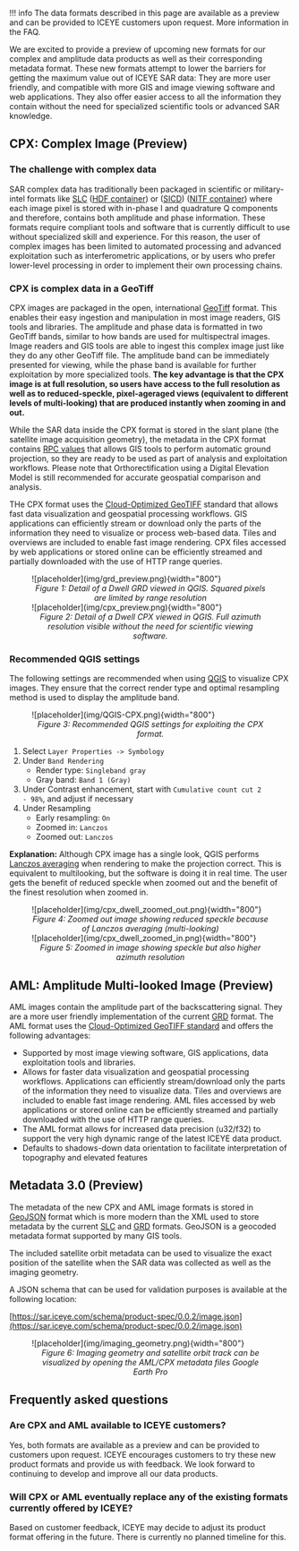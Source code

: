!!! info 
    The data formats described in this page are available as a preview and can be provided to ICEYE customers upon request. More information in the FAQ. 

We are excited to provide a preview of upcoming new formats for our complex and amplitude data products as well as their corresponding metadata format. These new formats attempt to lower the barriers for getting the maximum value out of ICEYE SAR data: They are more user friendly, and compatible with more GIS and image viewing software and web applications. They also offer easier access to  all the information they contain without the need for specialized scientific tools or advanced SAR knowledge.

## CPX: Complex Image (Preview)

### The challenge with complex data

SAR complex data has traditionally been packaged in scientific or military-intel formats like [SLC](../slc) ([HDF container](../slc#hdf5-container)) or ([SICD](../slc#sensor-independent-complex-data-sicd)) ([NITF container](../slc#sensor-independent-complex-data-sicd)) where each image pixel is stored with in-phase I and quadrature Q components and therefore, contains both amplitude and phase information. These formats require compliant tools and software that is currently difficult to use without specialized skill and experience. For this reason, the user of complex images has been limited to automated processing and advanced exploitation such as interferometric applications, or by users who prefer lower-level processing in order to implement their own processing chains. 

### CPX is complex data in a GeoTiff

CPX images are packaged in the open, international [GeoTiff](https://en.wikipedia.org/wiki/GeoTIFF) format. This enables their easy ingestion and manipulation in most image readers, GIS tools and libraries. The amplitude and phase data is formatted in two GeoTiff bands, similar to how bands are used for multispectral images. Image readers and GIS tools are able to ingest this complex image just like they do any other GeoTiff file. The amplitude band can be immediately presented for viewing, while the phase band is available for further exploitation by more specialized tools. **The key advantage is that the CPX image is at full resolution, so users have access to the full resolution as well as to reduced-speckle, pixel-ageraged views (equivalent to different levels of multi-looking) that are produced instantly when zooming in and out.** 

While the SAR data inside the CPX format is stored in the slant plane (the satellite image acquisition geometry), the metadata in the CPX format contains [RPC values](../../foundations/geospatialAccuracy/#fast-and-simple-geolocation-rapid-positioning-capability) that allows GIS tools to perform automatic ground projection, so they  are ready to be used as part of analysis and exploitation workflows. Please note that Orthorectification using a Digital Elevation Model is still recommended for accurate geospatial comparison and analysis.

THe CPX format uses the [Cloud-Optimized GeoTIFF](https://docs.ogc.org/is/21-026/21-026.html) standard that allows fast data visualization and geospatial processing workflows. GIS applications can efficiently stream or download only the parts of the information they need to visualize or process web-based data. Tiles and overviews are included to enable fast image rendering. CPX files accessed by web applications or stored online can be efficiently streamed and partially downloaded with the use of HTTP range queries. 

<figure markdown>
![placeholder](img/grd_preview.png){width="800"}
<figcaption align = "center"><em>Figure 1: Detail of a Dwell GRD viewed in QGIS. Squared pixels are limited by range resolution </em></figcaption>
![placeholder](img/cpx_preview.png){width="800"}
<figcaption align = "center"><em>Figure 2: Detail of a Dwell CPX viewed in QGIS. Full azimuth resolution visible without the need for scientific viewing software. </em></figcaption>
</figure> 

### Recommended QGIS settings

The following settings are recommended when using [QGIS](https://qgis.org/) to visualize CPX images. They ensure that the correct render type and optimal resampling method is used to display the amplitude band. 

<figure markdown>
![placeholder](img/QGIS-CPX.png){width="800"}
<figcaption align = "center"><em>Figure 3: Recommended QGIS settings for exploiting the CPX format.</em></figcaption>
</figure> 

1. Select <code>Layer Properties -> Symbology</code>
1. Under <code>Band Rendering</code>
    * Render type: <code>Singleband gray</code>
    * Gray band: <code>Band 1 (Gray)</code>
1. Under Contrast enhancement, start with <code>Cumulative count cut 2 - 98%</code>, and adjust if necessary
1. Under Resampling
    * Early resampling: <code>On</code>
    * Zoomed in: <code>Lanczos</code>
    * Zoomed out: <code>Lanczos</code>

**Explanation:** Although CPX image has a single look, QGIS performs [Lanczos averaging](https://en.wikipedia.org/wiki/Lanczos_resampling) when rendering to make the projection correct. This is equivalent to multilooking, but the software is doing it in real time. The user gets the benefit of reduced speckle when zoomed out and the benefit of the finest resolution when zoomed in.

<figure markdown>
![placeholder](img/cpx_dwell_zoomed_out.png){width="800"}
<figcaption align = "center"><em>Figure 4: Zoomed out image showing reduced speckle because of Lanczos averaging (multi-looking) </em></figcaption>
![placeholder](img/cpx_dwell_zoomed_in.png){width="800"}
<figcaption align = "center"><em>Figure 5: Zoomed in image showing speckle but also higher azimuth resolution  </em></figcaption>
</figure> 


## AML: Amplitude Multi-looked Image (Preview)

AML images contain the amplitude part of the backscattering signal. They are a more user friendly implementation of the current [GRD](../grd) format.
The AML format uses the [Cloud-Optimized GeoTIFF standard](https://docs.ogc.org/is/21-026/21-026.html) and offers the following advantages:

* Supported by most image viewing software, GIS applications, data exploitation tools and libraries.
* Allows for faster data visualization and geospatial processing workflows.  Applications can efficiently stream/download only the parts of the information they need to visualize data. Tiles and overviews are included to enable fast image rendering. AML files accessed by web applications or stored online can be efficiently streamed and partially downloaded with the use of HTTP range queries.
* The AML format allows for increased data precision (u32/f32) to support the very high dynamic range of the latest ICEYE data product.
* Defaults to shadows-down data orientation to facilitate interpretation of topography and elevated features


## Metadata 3.0 (Preview)

The metadata of the new CPX and AML image formats is stored in [GeoJSON](https://en.wikipedia.org/wiki/GeoJSON) format which is more modern than the XML used to store metadata by the current [SLC](../slc) and [GRD](../grd) formats. GeoJSON is a geocoded metadata format supported by many GIS tools.  

The included satellite orbit metadata can be used to visualize the exact position of the satellite when the SAR data was collected as well as the imaging geometry. 

A JSON schema that can be used for validation purposes is available at the following location:

[https://sar.iceye.com/schema/product-spec/0.0.2/image.json](https://sar.iceye.com/schema/product-spec/0.0.2/image.json) 

<figure markdown>
![placeholder](img/imaging_geometry.png){width="800"}
<figcaption align = "center"><em>Figure 6: Imaging geometry and satellite orbit track can be visualized by opening the AML/CPX metadata files Google Earth Pro</em></figcaption>
</figure> 


## Frequently asked questions

### Are CPX and AML available to ICEYE customers?
Yes, both formats are available as a preview and can be provided to customers upon request. ICEYE encourages customers to try these new product formats and provide us with feedback. We look forward to continuing to develop and improve all our data products.

### Will CPX or AML eventually replace any of the existing formats currently offered by ICEYE?
Based on customer feedback, ICEYE may decide to adjust its product format offering in the future. There is currently no planned timeline for this. 

